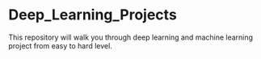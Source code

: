 # Deep_Learning_Projects
This repository will walk you through deep learning and machine learning project from easy to hard level.
